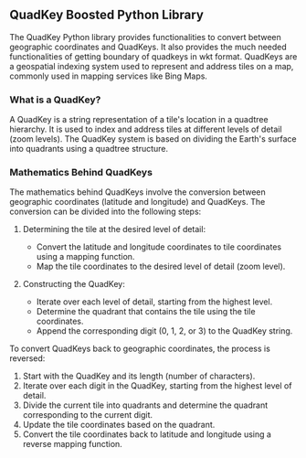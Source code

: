 ## QuadKey Boosted Python Library

The QuadKey Python library provides functionalities to convert between geographic coordinates and QuadKeys. It also provides the much needed functionalities of getting boundary of quadkeys in wkt format. QuadKeys are a geospatial indexing system used to represent and address tiles on a map, commonly used in mapping services like Bing Maps.

### What is a QuadKey?

A QuadKey is a string representation of a tile's location in a quadtree hierarchy. It is used to index and address tiles at different levels of detail (zoom levels). The QuadKey system is based on dividing the Earth's surface into quadrants using a quadtree structure.

### Mathematics Behind QuadKeys

The mathematics behind QuadKeys involve the conversion between geographic coordinates (latitude and longitude) and QuadKeys. The conversion can be divided into the following steps:

1. Determining the tile at the desired level of detail:
   - Convert the latitude and longitude coordinates to tile coordinates using a mapping function.
   - Map the tile coordinates to the desired level of detail (zoom level).

2. Constructing the QuadKey:
   - Iterate over each level of detail, starting from the highest level.
   - Determine the quadrant that contains the tile using the tile coordinates.
   - Append the corresponding digit (0, 1, 2, or 3) to the QuadKey string.

To convert QuadKeys back to geographic coordinates, the process is reversed:
1. Start with the QuadKey and its length (number of characters).
2. Iterate over each digit in the QuadKey, starting from the highest level of detail.
3. Divide the current tile into quadrants and determine the quadrant corresponding to the current digit.
4. Update the tile coordinates based on the quadrant.
5. Convert the tile coordinates back to latitude and longitude using a reverse mapping function.
